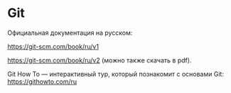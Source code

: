 # Git

Официальная документация на русском:

https://git-scm.com/book/ru/v1

https://git-scm.com/book/ru/v2
(можно также скачать в pdf).


Git How To — интерактивный тур, который познакомит с основами Git:
https://githowto.com/ru
